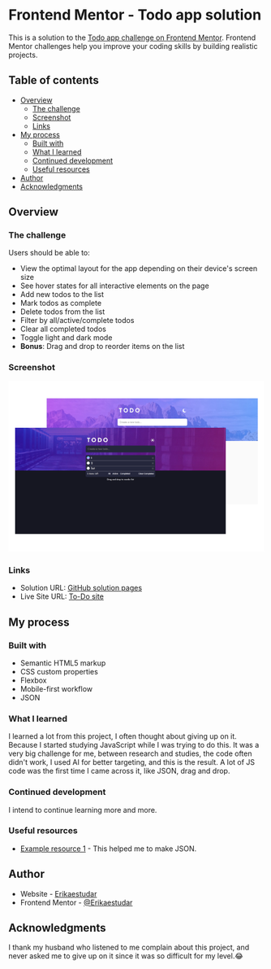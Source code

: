 # Frontend Mentor - Todo app solution

This is a solution to the [Todo app challenge on Frontend Mentor](https://www.frontendmentor.io/challenges/todo-app-Su1_KokOW). Frontend Mentor challenges help you improve your coding skills by building realistic projects. 

## Table of contents

- [Overview](#overview)
  - [The challenge](#the-challenge)
  - [Screenshot](#screenshot)
  - [Links](#links)
- [My process](#my-process)
  - [Built with](#built-with)
  - [What I learned](#what-i-learned)
  - [Continued development](#continued-development)
  - [Useful resources](#useful-resources)
- [Author](#author)
- [Acknowledgments](#acknowledgments)

## Overview

### The challenge

Users should be able to:

- View the optimal layout for the app depending on their device's screen size
- See hover states for all interactive elements on the page
- Add new todos to the list
- Mark todos as complete
- Delete todos from the list
- Filter by all/active/complete todos
- Clear all completed todos
- Toggle light and dark mode
- **Bonus**: Drag and drop to reorder items on the list

### Screenshot

![](./design/screenshot-readme.png)

### Links

- Solution URL: [GitHub solution pages](https://github.com/Erikaestudar/development/tree/main/todo-app-main)
- Live Site URL: [To-Do site](https://erikaestudar.github.io/development/todo-app-main/index.html)

## My process

### Built with

- Semantic HTML5 markup
- CSS custom properties
- Flexbox
- Mobile-first workflow
- JSON

### What I learned

I learned a lot from this project, I often thought about giving up on it. Because I started studying JavaScript while I was trying to do this. It was a very big challenge for me, between research and studies, the code often didn't work, I used AI for better targeting, and this is the result. A lot of JS code was the first time I came across it, like JSON, drag and drop.

### Continued development

I intend to continue learning more and more.

### Useful resources

- [Example resource 1](https://www.youtube.com/watch?v=MxP4jZQY0h4&t=2783s) - This helped me to make JSON.

## Author

- Website - [Erikaestudar](https://github.com/Erikaestudar/development/tree/main/todo-app-main)
- Frontend Mentor - [@Erikaestudar](https://www.frontendmentor.io/profile/Erikaestudar)

## Acknowledgments

I thank my husband who listened to me complain about this project, and never asked me to give up on it since it was so difficult for my level.😂
